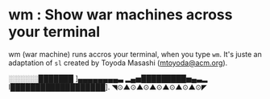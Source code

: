 # wm : Show war machines across your terminal

wm (war machine) runs accros your terminal, when you type `wm`. It's juste an adaptation of `sl` created by Toyoda Masashi ([mtoyoda@acm.org](mailto:mtoyoda@acm.org)).

░░░░░░███████ ]▄▄▄▄▄▄▄▄▃
▂▄▅█████████▅▄▃▂
I███████████████████].
◥⊙▲⊙▲⊙▲⊙▲⊙▲⊙▲⊙◤
